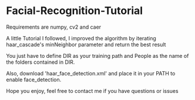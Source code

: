 # Facial-Recognition-Tutorial


Requirements are numpy, cv2 and caer

A little Tutorial I followed, I improved the algorithm by iterating haar_cascade's minNeighbor parameter and return the best result 

You just have to define DIR as your training path and People as the name of the folders contained in DIR.

Also, download 'haar_face_detection.xml' and place it in your PATH to enable face_detection.

Hope you enjoy, feel free to contact me if you have questions or issues
